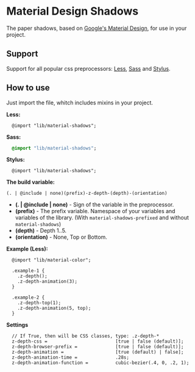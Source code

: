 Material Design Shadows
==============

The paper shadows, based on [Google's Material Design](http://www.google.com/design/spec/layout/layout-principles.html), for use in your project.



Support
--------------

Support for all popular css preprocessors: [Less](http://lesscss.org/), [Sass](http://sass-lang.com/) and [Stylus](http://learnboost.github.io/stylus/).



How to use
--------------

Just import the file, whitch includes mixins in your project.

**Less:**

````Less
  @import "lib/material-shadows";
````

**Sass:**

````Sass
  @import "lib/material-shadows";
````

**Stylus:**

````Stylus
  @import "lib/material-shadows";
````

**The build variable:**

`(. | @include | none)(prefix)-z-depth-(depth)-(orientation)`

  - **(. | @include | none)** - Sign of the variable in the preprocessor.
  - **(prefix)** - The prefix variable. Namespace of your variables and variables of the library. (With `material-shadows-prefixed` and without `material-shadows`)
  - **(depth)** - Depth 1..5.
  - **(orientation)** - None, Top or Bottom.

**Example (Less):**

````Less
  @import "lib/material-color";

  .example-1 {
    .z-depth();
    .z-depth-animation(3);
  }

  .example-2 {
    .z-depth-top(1);
    .z-depth-animation(5, top);
  }
````

**Settings**

````Text
  // If True, then will be CSS classes, type: .z-depth-*
  z-depth-css =                         [true | false (default)];
  z-depth-browser-prefix =              [true | false (default)];
  z-depth-animation =                   [true (default) | false];
  z-depth-animation-time =              .28s;
  z-depth-animation-function =          cubic-bezier(.4, 0, .2, 1);
````
